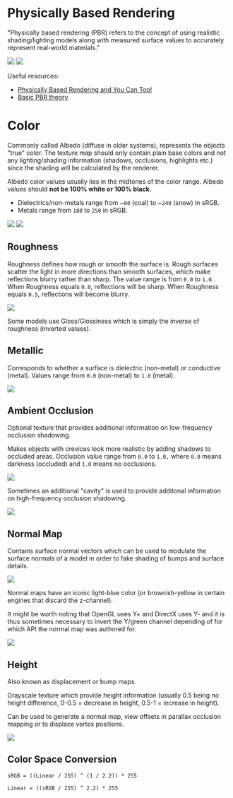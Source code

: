 # Physically Based Rendering

"Physically based rendering (PBR) refers to the concept of using realistic shading/lighting models along with measured surface values to accurately represent real-world materials."



![](../../assets/pbr_material.webp)
![](../../assets/pbr.webp)

Useful resources:

- [Physically Based Rendering and You Can Too!](https://marmoset.co/posts/physically-based-rendering-and-you-can-too/)
- [Basic PBR theory](https://marmoset.co/posts/basic-theory-of-physically-based-rendering/)

# Color

Commonly called Albedo (diffuse in older systems), represents the objects "true" color. The texture map should only contain plain base colors and not any lighting/shading information (shadows, occlusions, highlights etc.) since the shading will be calculated by the renderer.

Albedo color values usually lies in the midtones of the color range. Albedo values should **not be 100% white or 100% black**.

- Dielectrics/non-metals range from ~`60` (coal) to ~`240` (snow) in sRGB.
- Metals range from `180` to `250` in sRGB.

![](../../assets/albedo2.webp)
![](../../assets/albedo.webp)

## Roughness

Roughness defines how rough or smooth the surface is. Rough surfaces scatter the light in more directions than smooth surfaces, which make reflections blurry rather than sharp. The value range is from `0.0` to `1.0`. When Roughness equals `0.0`, reflections will be sharp. When Roughness equals `0.5`, reflections will become blurry.

![](../../assets/rough.webp)

Some models use Gloss/Glossiness which is simply the inverse of roughness (inverted values).

## Metallic

Corresponds to whether a surface is dielectric (non-metal) or conductive (metal). Values range from `0.0` (non-metal) to `1.0` (metal).


![](../../assets/metal_rough.webp)

## Ambient Occlusion

Optional texture that provides additional information on low-frequency occlusion shadowing.

Makes objects with crevices look more realistic by adding shadows to occluded areas. Occlusion value range from `0.0` to `1.0,` where `0.0` means darkness (occluded) and `1.0` means no occlusions.

![](../../assets/ao_anim.webp)

Sometimes an additional "cavity" is used to provide additonal information on high-frequency occlusion shadowing.

![](../../assets/ao.webp)

## Normal Map

Contains surface normal vectors which can be used to modulate the surface normals of a model in order to fake shading of bumps and surface details.

![](../../assets/normal_map.webp)

Normal maps have an iconic light-blue color (or brownish-yellow in certain engines that discard the z-channel).

It might be worth noting that OpenGL uses Y+ and DirectX uses Y- and it is thus sometimes necessary to invert the Y/green channel depending of for which API the normal map was authored for.

![](../../assets/normal_dx_ogl.webp)


## Height

Also known as displacement or bump maps.

Grayscale texture which provide height information (usually 0.5 being no height difference, 0-0.5 = decrease in height, 0.5-1 = increase in height).

Can be used to generate a normal map, view offsets in parallax occlusion mapping or to displace vertex positions.

![](../../assets/height.webp)


## Color Space Conversion

```
sRGB = ((Linear / 255) ^ (1 / 2.2)) * 255
```

```
Linear = ((sRGB / 255) ^ 2.2) * 255
```
